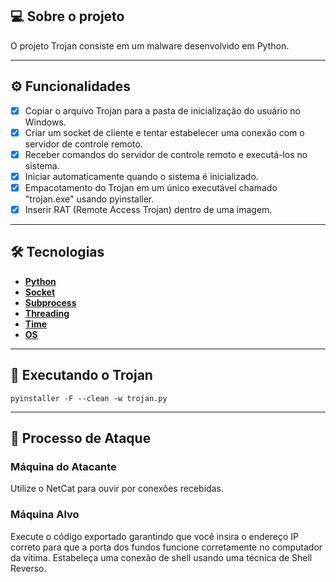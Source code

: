 ## 💻 Sobre o projeto

O projeto Trojan consiste em um malware desenvolvido em Python.

---

## ⚙️ Funcionalidades

- [x] Copiar o arquivo Trojan para a pasta de inicialização do usuário no Windows.
- [x] Criar um socket de cliente e tentar estabelecer uma conexão com o servidor de controle remoto.
- [x] Receber comandos do servidor de controle remoto e executá-los no sistema.
- [x] Iniciar automaticamente quando o sistema é inicializado.
- [x] Empacotamento do Trojan em um único executável chamado "trojan.exe" usando pyinstaller.
- [x] Inserir RAT (Remote Access Trojan) dentro de uma imagem.

---

## 🛠 Tecnologias

- **[Python](https://www.python.org)**
- **[Socket](https://docs.python.org/3/library/socket.html)**
- **[Subprocess](https://docs.python.org/3/library/subprocess.html)**
- **[Threading](https://docs.python.org/3/library/threading.html)**
- **[Time](https://docs.python.org/3/library/time.html)**
- **[OS](https://docs.python.org/3/library/os.html)**

---

## 🚀 Executando o Trojan

```shell script
pyinstaller -F --clean -w trojan.py
```

---

## 📑 Processo de Ataque

### Máquina do Atacante
Utilize o NetCat para ouvir por conexões recebidas.

### Máquina Alvo
Execute o código exportado garantindo que você insira o endereço IP correto para que a porta dos fundos funcione corretamente no computador da vítima. Estabeleça uma conexão de shell usando uma técnica de Shell Reverso.
